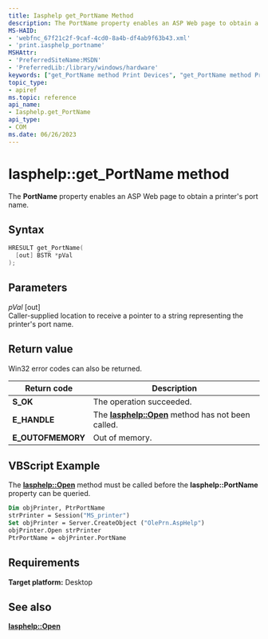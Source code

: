 ```yaml
---
title: Iasphelp get_PortName Method
description: The PortName property enables an ASP Web page to obtain a printer's port name.
MS-HAID:
- 'webfnc_67f21c2f-9caf-4cd0-8a4b-df4ab9f63b43.xml'
- 'print.iasphelp_portname'
MSHAttr:
- 'PreferredSiteName:MSDN'
- 'PreferredLib:/library/windows/hardware'
keywords: ["get_PortName method Print Devices", "get_PortName method Print Devices , Iasphelp interface", "Iasphelp interface Print Devices , get_PortName method"]
topic_type:
- apiref
ms.topic: reference
api_name:
- Iasphelp.get_PortName
api_type:
- COM
ms.date: 06/26/2023
---
```


# Iasphelp::get_PortName method

The **PortName** property enables an ASP Web page to obtain a printer's port name.

## Syntax

```cpp
HRESULT get_PortName(
  [out] BSTR *pVal
);
```

## Parameters

*pVal* \[out\]  
Caller-supplied location to receive a pointer to a string representing the printer's port name.

## Return value

Win32 error codes can also be returned.

| Return code | Description |
|--|--|
| **S_OK** | The operation succeeded. |
| **E_HANDLE** | The [**Iasphelp::Open**](iasphelp-open.md) method has not been called. |
| **E_OUTOFMEMORY** | Out of memory. |

## VBScript Example

The [**Iasphelp::Open**](iasphelp-open.md) method must be called before the **Iasphelp::PortName** property can be queried.

```vb
Dim objPrinter, PtrPortName
strPrinter = Session("MS_printer")
Set objPrinter = Server.CreateObject ("OlePrn.AspHelp")
objPrinter.Open strPrinter
PtrPortName = objPrinter.PortName
```

## Requirements

**Target platform:** Desktop

## See also

[**Iasphelp::Open**](iasphelp-open.md)
